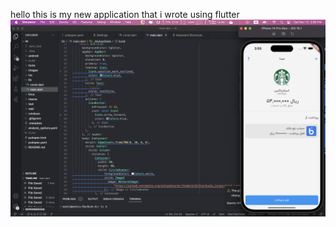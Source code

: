 hello this is my new application that i wrote using flutter 
<img src="https://github.com/mazaheriMahdi/blubank/blob/main/hi/scr%2001.png?raw=true"></img>
